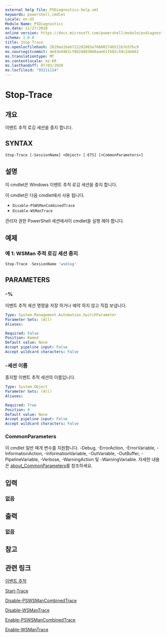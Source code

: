 ```yaml
---
external help file: PSDiagnostics-help.xml
keywords: powershell,cmdlet
Locale: en-US
Module Name: PSDiagnostics
ms.date: 11/27/2018
online version: https://docs.microsoft.com/powershell/module/psdiagnostics/stop-trace?view=powershell-7&WT.mc_id=ps-gethelp
schema: 2.0.0
title: Stop-Trace
ms.openlocfilehash: 2629ae1beb722282065e76600174b511bfe5fbc9
ms.sourcegitcommit: de63e9481cf8024883060aae61fb02c59c2de662
ms.translationtype: MT
ms.contentlocale: ko-KR
ms.lasthandoff: 07/03/2020
ms.locfileid: "93211114"
---
```

# Stop-Trace

## 개요
이벤트 추적 로깅 세션을 중지 합니다.

## SYNTAX

```
Stop-Trace [-SessionName] <Object> [-ETS] [<CommonParameters>]
```

## 설명

이 cmdlet은 Windows 이벤트 추적 로깅 세션을 중지 합니다.

이 cmdlet은 다음 cmdlet에서 사용 됩니다.

- `Disable-PSWSManCombinedTrace`
- `Disable-WSManTrace`

관리자 권한 PowerShell 세션에서이 cmdlet을 실행 해야 합니다.

## 예제

### 예 1: WSMan 추적 로깅 세션 중지

```powershell
Stop-Trace -SessionName 'wsmlog'
```

## PARAMETERS

### -%
이벤트 추적 세션 명령을 저장 하거나 예약 하지 않고 직접 보냅니다.

```yaml
Type: System.Management.Automation.SwitchParameter
Parameter Sets: (All)
Aliases:

Required: False
Position: Named
Default value: None
Accept pipeline input: False
Accept wildcard characters: False
```

### -세션 이름
중지할 이벤트 추적 세션의 이름입니다.

```yaml
Type: System.Object
Parameter Sets: (All)
Aliases:

Required: True
Position: 0
Default value: None
Accept pipeline input: False
Accept wildcard characters: False
```

### CommonParameters
이 cmdlet 일반 매개 변수를 지원합니다. -Debug, -ErrorAction, -ErrorVariable, -InformationAction, -InformationVariable, -OutVariable, -OutBuffer, -PipelineVariable, -Verbose, -WarningAction 및 -WarningVariable. 자세한 내용은 [about_CommonParameters](https://go.microsoft.com/fwlink/?LinkID=113216)를 참조하세요.

## 입력

### 없음

## 출력

### 없음

## 참고

## 관련 링크

[이벤트 추적](/windows/desktop/ETW/event-tracing-portal)

[Start-Trace](start-trace.md)

[Disable-PSWSManCombinedTrace](Disable-PSWSManCombinedTrace.md)

[Disable-WSManTrace](Disable-WSManTrace.md)

[Enable-PSWSManCombinedTrace](Enable-PSWSManCombinedTrace.md)

[Enable-WSManTrace](Enable-WSManTrace.md)
